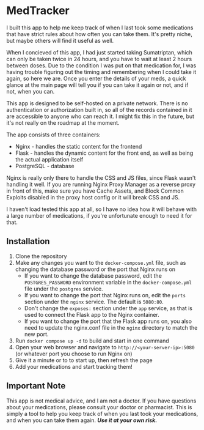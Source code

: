 # MedTracker
I built this app to help me keep track of when I last took some medications that have strict rules about how often you can take them. It's pretty niche, but maybe others will find it useful as well.

When I concieved of this app, I had just started taking Sumatriptan, which can only be taken twice in 24 hours, and you have to wait at least 2 hours between doses. Due to the condition I was put on that medication for, I was having trouble figuring out the timing and remembering when I could take it again, so here we are. Once you enter the details of your meds, a quick glance at the main page will tell you if you can take it again or not, and if not, when you can.

This app is designed to be self-hosted on a private network. There is no authentication or authorization built in, so all of the records contained in it are accessible to anyone who can reach it. I might fix this in the future, but it's not really on the roadmap at the moment.

The app consists of three containers:

- Nginx - handles the static content for the frontend
- Flask - handles the dynamic content for the front end, as well as being the actual application itself
- PostgreSQL - database

Nginx is really only there to handle the CSS and JS files, since Flask wasn't handling it well. If you are running Nginx Proxy Manager as a reverse proxy in front of this, make sure you have Cache Assets, and Block Common Exploits disabled in the proxy host config or it will break CSS and JS.

I haven't load tested this app at all, so I have no idea how it will behave with a large number of medications, if you're unfortunate enough to need it for that.

## Installation
1. Clone the repository
2. Make any changes you want to the `docker-compose.yml` file, such as changing the database password or the port that Nginx runs on
   - If you want to change the database password, edit the `POSTGRES_PASSWORD` environment variable in the `docker-compose.yml` file under the `postgres` service.
   - If you want to change the port that Nginx runs on, edit the `ports` section under the `nginx` service. The default is `5080:80`.
   - Don't change the `exposes:` section under the `app` service, as that is used to connect the Flask app to the Nginx container.
    - If you want to change the port that the Flask app runs on, you also need to update the nginx.conf file in the `nginx` directory to match the new port.
3. Run `docker compose up -d` to build and start in one command
4. Open your web browser and navigate to `http://<your-server-ip>:5080` (or whatever port you choose to run Nginx on)
5. Give it a minute or to to start up, then refresh the page
6. Add your medications and start tracking them!


## Important Note
This app is not medical advice, and I am not a doctor. If you have questions about your medications, please consult your doctor or pharmacist. This is simply a tool to help you keep track of when you last took your medications, and when you can take them again. <b>*Use it at your own risk.*</b>